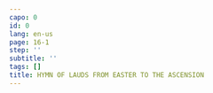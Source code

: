 ```yaml
---
capo: 0
id: 0
lang: en-us
page: 16-1
step: ''
subtitle: ''
tags: []
title: HYMN OF LAUDS FROM EASTER TO THE ASCENSION
---
```

